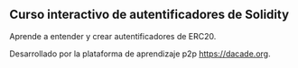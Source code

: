 ## Curso interactivo de autentificadores de Solidity

Aprende a entender y crear autentificadores de ERC20.

Desarrollado por la plataforma de aprendizaje p2p https://dacade.org.